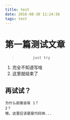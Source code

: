 ```yaml
---
title: test
date: 2016-08-30 11:24:56
tags: test
---
```

# 第一篇测试文章
>            just try

1. 完全不知道写啥
2. 这里就结束了

## 再试试？

```
为什么前面会有 1？
2？
哦，这里应该是是代码快...

```